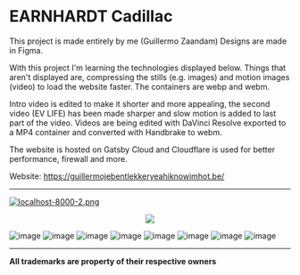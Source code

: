 # EARNHARDT Cadillac

This project is made entirely by me (Guillermo Zaandam)
Designs are made in Figma.

With this project I'm learning the technologies displayed below.
Things that aren't displayed are, compressing the stills (e.g. images) and motion images (video) to load the website faster. The containers are webp and webm.

Intro video is edited to make it shorter and more appealing, the second video (EV LIFE) has been made sharper and slow motion is added to last part of the video. Videos are being edited with DaVinci Resolve exported to a MP4 container and converted with Handbrake to webm.


The website is hosted on Gatsby Cloud and Cloudflare is used for better performance, firewall and more.

Website: https://guillermojebentlekkeryeahiknowimhot.be/

---

[![localhost-8000-2.png](https://i.postimg.cc/jSyd8fkj/localhost-8000-2.png)](https://guillermojebentlekkeryeahiknowimhot.be/)

<div style="text-align:center">
<img src="https://i.postimg.cc/rsjJwCVN/localhost-8000-i-Phone-12-Pro-2.png">
</div>


![image](https://img.shields.io/badge/Figma-F24E1E?style=for-the-badge&logo=figma&logoColor=white)
![image](https://img.shields.io/badge/Visual_Studio_Code-0078D4?style=for-the-badge&logo=visual%20studio%20code&logoColor=white)
![image](https://img.shields.io/badge/Yarn-2C8EBB?style=for-the-badge&logo=yarn&logoColor=white)
![image](https://img.shields.io/badge/React-20232A?style=for-the-badge&logo=react&logoColor=61DAFB)
![image](https://img.shields.io/badge/Webpack-8DD6F9?style=for-the-badge&logo=Webpack&logoColor=white)
![image](https://img.shields.io/badge/Tailwind_CSS-38B2AC?style=for-the-badge&logo=tailwind-css&logoColor=white)
![image](https://img.shields.io/badge/Gatsby-663399?style=for-the-badge&logo=gatsby&logoColor=white)
![image](https://img.shields.io/badge/GraphQl-E10098?style=for-the-badge&logo=graphql&logoColor=white)


---

**All trademarks are property of their respective owners**